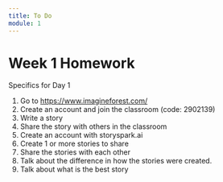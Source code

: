 ```yaml
---
title: To Do
module: 1
---
```


# Week 1 Homework

<!-- rebuild video -->


<!-- make the kahoot a challenge -->
Specifics for Day 1

1. Go to https://www.imagineforest.com/
2. Create an account and join the classroom (code: 2902139)
3. Write a story
4. Share the story with others in the classroom
5. Create an account with storyspark.ai
6. Create 1 or more stories to share
7. Share the stories with each other
8. Talk about the difference in how the stories were created.
9. Talk about what is the best story